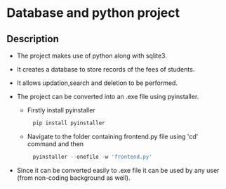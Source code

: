 # Database and python project
## **Description**

  * The project makes use of python along with sqlite3.
  * It creates a database to store records of the fees of students.
  * It allows updation,search and deletion to be performed.
  * The project can be converted into an .exe file using pyinstaller.

    * Firstly install pyinstaller

    ```python
         pip install pyinstaller
    ```
    * Navigate to the folder containing frontend.py file using 'cd' command and then
   
    ```python
         pyinstaller --onefile -w 'frontend.py'
    ```
  * Since it can be converted easily to .exe file it can be used by any user (from non-coding background as well).
